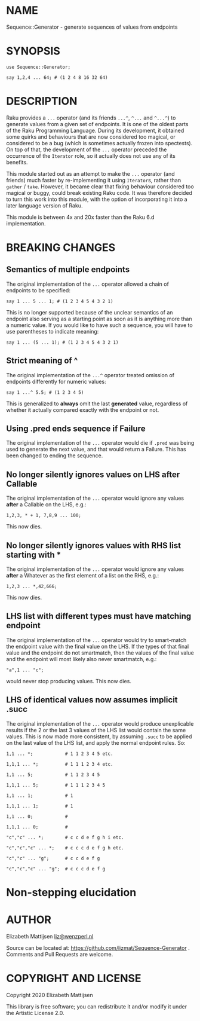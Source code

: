 NAME
====

Sequence::Generator - generate sequences of values from endpoints

SYNOPSIS
========

    use Sequence::Generator;

    say 1,2,4 ... 64; # (1 2 4 8 16 32 64)

DESCRIPTION
===========

Raku provides a `...` operator (and its friends `...^`, `^...` and `^...^`) to generate values from a given set of endpoints. It is one of the oldest parts of the Raku Programming Language. During its development, it obtained some quirks and behaviours that are now considered too magical, or considered to be a bug (which is sometimes actually frozen into spectests). On top of that, the development of the `...` operator preceded the occurrence of the `Iterator` role, so it actually does not use any of its benefits.

This module started out as an attempt to make the `...` operator (and friends) much faster by re-implementing it using `Iterator`s, rather than `gather` / `take`. However, it became clear that fixing behaviour considered too magical or buggy, could break existing Raku code. It was therefore decided to turn this work into this module, with the option of incorporating it into a later language version of Raku.

This module is between 4x and 20x faster than the Raku 6.d implementation.

BREAKING CHANGES
================

Semantics of multiple endpoints
-------------------------------

The original implementation of the `...` operator allowed a chain of endpoints to be specified:

    say 1 ... 5 ... 1; # (1 2 3 4 5 4 3 2 1)

This is no longer supported because of the unclear semantics of an endpoint also serving as a starting point as soon as it is anything more than a numeric value. If you would like to have such a sequence, you will have to use parentheses to indicate meaning:

    say 1 ... (5 ... 1); # (1 2 3 4 5 4 3 2 1)

Strict meaning of ^
-------------------

The original implementation of the `...^` operator treated omission of endpoints differently for numeric values:

    say 1 ...^ 5.5; # (1 2 3 4 5)

This is generalized to **always** omit the last **generated** value, regardless of whether it actually compared exactly with the endpoint or not.

Using .pred ends sequence if Failure
------------------------------------

The original implementation of the `...` operator would die if `.pred` was being used to generate the next value, and that would return a Failure. This has been changed to ending the sequence.

No longer silently ignores values on LHS after Callable
-------------------------------------------------------

The original implementation of the `...` operator would ignore any values **after** a Callable on the LHS, e.g.:

    1,2,3, * + 1, 7,8,9 ... 100;

This now dies.

No longer silently ignores values with RHS list starting with *
---------------------------------------------------------------

The original implementation of the `...` operator would ignore any values **after** a Whatever as the first element of a list on the RHS, e.g.:

    1,2,3 ... *,42,666;

This now dies.

LHS list with different types must have matching endpoint
---------------------------------------------------------

The original implementation of the `...` operator would try to smart-match the endpoint value with the final value on the LHS. If the types of that final value and the endpoint do not smartmatch, then the values of the final value and the endpoint will most likely also never smartmatch, e.g.:

    "a",1 ... "c";

would never stop producing values. This now dies.

LHS of identical values now assumes implicit .succ
--------------------------------------------------

The original implementation of the `...` operator would produce unexplicable results if the 2 or the last 3 values of the LHS list would contain the same values. This is now made more consistent, by assuming `.succ` to be applied on the last value of the LHS list, and apply the normal endpoint rules. So:

    1,1 ... *;            # 1 1 2 3 4 5 etc.

    1,1,1 ... *;          # 1 1 1 2 3 4 etc.

    1,1 ... 5;            # 1 1 2 3 4 5

    1,1,1 ... 5;          # 1 1 1 2 3 4 5

    1,1 ... 1;            # 1

    1,1,1 ... 1;          # 1

    1,1 ... 0;            #

    1,1,1 ... 0;          #

    "c","c" ... *;        # c c d e f g h i etc.

    "c","c","c" ... *;    # c c c d e f g h etc.

    "c","c" ... "g";      # c c d e f g

    "c","c","c" ... "g";  # c c c d e f g

Non-stepping elucidation
========================

AUTHOR
======

Elizabeth Mattijsen <liz@wenzperl.nl>

Source can be located at: https://github.com/lizmat/Sequence-Generator . Comments and Pull Requests are welcome.

COPYRIGHT AND LICENSE
=====================

Copyright 2020 Elizabeth Mattijsen

This library is free software; you can redistribute it and/or modify it under the Artistic License 2.0.

